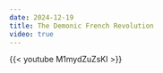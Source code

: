 ```yaml
---
date: 2024-12-19
title: The Demonic French Revolution
video: true
---
```



{{< youtube M1mydZuZsKI >}}
